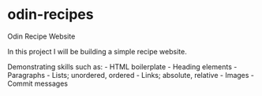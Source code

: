 # odin-recipes
Odin Recipe Website

In this project I will be building a simple recipe website. 

Demonstrating skills such as:
    - HTML boilerplate
    - Heading elements
    - Paragraphs
    - Lists; unordered, ordered
    - Links; absolute, relative
    - Images
    - Commit messages